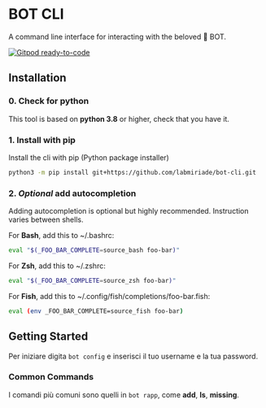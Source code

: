 # BOT CLI

A command line interface for interacting with the beloved 🐷 BOT.

[![Gitpod ready-to-code](https://img.shields.io/badge/Gitpod-ready--to--code-blue?logo=gitpod)](https://gitpod.io/#https://github.com/labmiriade/bot-cli)

## Installation

### 0. Check for python

This tool is based on **python 3.8** or higher, check that you have it.

### 1. Install with pip

Install the cli with pip (Python package installer)

```sh
python3 -m pip install git+https://github.com/labmiriade/bot-cli.git
```

### 2. _Optional_ add autocompletion

Adding autocompletion is optional but highly recommended.
Instruction varies between shells.

For **Bash**, add this to ~/.bashrc:

```sh
eval "$(_FOO_BAR_COMPLETE=source_bash foo-bar)"
```

For **Zsh**, add this to ~/.zshrc:

```sh
eval "$(_FOO_BAR_COMPLETE=source_zsh foo-bar)"
```

For **Fish**, add this to ~/.config/fish/completions/foo-bar.fish:

```sh
eval (env _FOO_BAR_COMPLETE=source_fish foo-bar)
```

## Getting Started

Per iniziare digita `bot config` e inserisci il tuo username e la tua password.

### Common Commands

I comandi più comuni sono quelli in `bot rapp`, come **add**, **ls**, **missing**.
